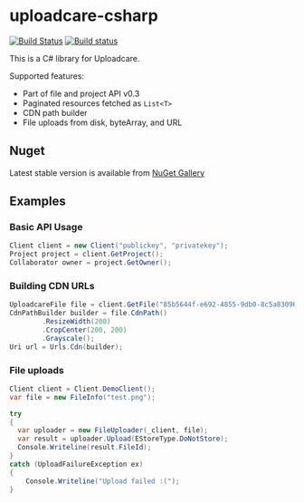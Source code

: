 uploadcare-csharp
===============

[![Build Status](https://travis-ci.org/okolobaxa/uploadcare-csharp.svg)](https://travis-ci.org/okolobaxa/uploadcare-csharp) [![Build status](https://ci.appveyor.com/api/projects/status/4fa72wwet494g2e5/branch/master?svg=true)](https://ci.appveyor.com/project/okolobaxa/uploadcare-csharp/branch/master)

This is a C# library for Uploadcare.

Supported features:

- Part of file and project API v0.3
- Paginated resources fetched as `List<T>`
- CDN path builder
- File uploads from disk, byteArray, and URL

## Nuget
Latest stable version is available from [NuGet Gallery](https://www.nuget.org/packages/UploadcareCSharp/)

## Examples
### Basic API Usage

```csharp
Client client = new Client("publickey", "privatekey");
Project project = client.GetProject();
Collaborator owner = project.GetOwner();
```

### Building CDN URLs

```csharp
UploadcareFile file = client.GetFile("85b5644f-e692-4855-9db0-8c5a83096e25");
CdnPathBuilder builder = file.CdnPath()
        .ResizeWidth(200)
        .CropCenter(200, 200)
        .Grayscale();
Uri url = Urls.Cdn(builder);
```
### File uploads

```csharp
Client client = Client.DemoClient();
var file = new FileInfo("test.png");

try
{
  var uploader = new FileUploader(_client, file);
  var result = uploader.Upload(EStoreType.DoNotStore);
  Console.Writeline(result.FileId);
} 
catch (UploadFailureException ex) 
{
    Console.Writeline("Upload failed :(");
}
```

